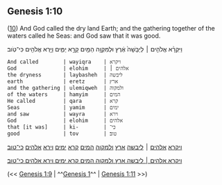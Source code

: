 ## Genesis 1:10

([10](http://biblehub.com/text/genesis/1-10.htm)) And God called the dry land Earth; and the gathering together of the waters called he Seas: and God saw that it was good.

וַיִּקְרָ֨א אֱלֹהִ֤ים ׀ לַיַּבָּשָׁה֙ אֶ֔רֶץ וּלְמִקְוֵ֥ה הַמַּ֖יִם קָרָ֣א יַמִּ֑ים וַיַּ֥רְא אֱלֹהִ֖ים כִּי־טֹֽוב׃

	And called        | wayiqra    | ויקרא
	God               | elohim     | אלהים ׀
	the dryness       | laybasheh  | ליבשה
	earth             | eretz      | ארץ
	and the gathering | ulemiqweh  | ולמקוה
	of the waters     | hamyim     | המים
	He called         | qara       | קרא
	Seas              | yamim      | ימים
	and saw           | wayra      | וירא
	God               | elohim     | אלהים
	that [it was]     | ki-        | כי־
	good              | tov        | טוב׃

[ויקרא](/keys/VIQRA) [אלהים](/keys/ALHIM) ׀ [ליבשה](/keys/LIBShH) [ארץ](/keys/ARTz) [ולמקוה](/keys/VLMQVH) [המים](/keys/HMIM) [קרא](/keys/QRA) [ימים](/keys/IMIM) [וירא](/keys/VIRA) [אלהים](/keys/ALHIM) [כי־טוב](/keys/KI-TVB)׃

[ויקרא אלהים ׀ ליבשה ארץ ולמקוה המים קרא ימים וירא אלהים כי־טוב](/keys/VIQRA.ALHIM.LIBShH.ARTz.VLMQVH.HMIM.QRA.IMIM.VIRA.ALHIM.KI-TVB)׃

(<< [Genesis 1:9](/genesis/1/9) | ^^[Genesis 1](/genesis/1)^^ | [Genesis 1:11](/genesis/1/11) >>)

